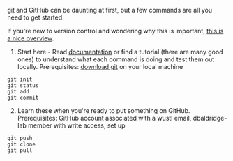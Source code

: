 git and GitHub can be daunting at first, but a few commands are all you need to get started.

If you're new to version control and wondering why this is important, [this is a nice overview](https://journals.plos.org/ploscompbiol/article?id=10.1371/journal.pcbi.1004668).


1. Start here - Read [documentation](https://git-scm.com/docs) or find a tutorial (there are many good ones) to understand what each command is doing and test them out locally.
Prerequisites: [download git](https://git-scm.com/downloads) on your local machine
```
git init
git status
git add
git commit
```


2. Learn these when you're ready to put something on GitHub.
Prerequisites: GitHub account associated with a wustl email, dbaldridge-lab member with write access, set up 
```
git push
git clone
git pull
```



